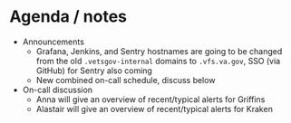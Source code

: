 # Agenda / notes

* Announcements
  * Grafana, Jenkins, and Sentry hostnames are going to be changed from the old `.vetsgov-internal` domains to `.vfs.va.gov`, SSO (via GitHub) for Sentry also coming
  * New combined on-call schedule, discuss below
* On-call discussion
  * Anna will give an overview of recent/typical alerts for Griffins
  * Alastair will give an overview of recent/typical alerts for Kraken
  

